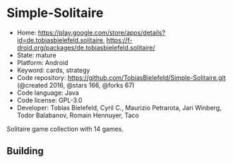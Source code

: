 # Simple-Solitaire

- Home: https://play.google.com/store/apps/details?id=de.tobiasbielefeld.solitaire, https://f-droid.org/packages/de.tobiasbielefeld.solitaire/
- State: mature
- Platform: Android
- Keyword: cards, strategy
- Code repository: https://github.com/TobiasBielefeld/Simple-Solitaire.git (@created 2016, @stars 166, @forks 67)
- Code language: Java
- Code license: GPL-3.0
- Developer: Tobias Bielefeld, Cyril C., Maurizio Petrarota, Jari Winberg, Todor Balabanov, Romain Hennuyer, Taco

Solitaire game collection with 14 games.

## Building
